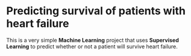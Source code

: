 # Predicting survival of patients with heart failure

This is a very simple **Machine Learning** project that uses **Supervised Learning** to predict whether or not a patient will survive heart failure.
